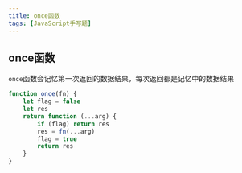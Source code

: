 ```yaml
---
title: once函数
tags: [JavaScript手写题]
---
```


## once函数

`once`函数会记忆第一次返回的数据结果，每次返回都是记忆中的数据结果

```js
function once(fn) {
    let flag = false
    let res
    return function (...arg) {
        if (flag) return res
        res = fn(...arg)
        flag = true
        return res
    }
}
```